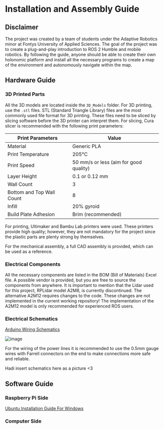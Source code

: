 # Installation and Assembly Guide

## Disclaimer

The project was created by a team of students under the Adaptive Robotics minor at Fontys University of Applied Sciences. The goal of the project was to create a plug-and-play introduction to ROS 2 Humble and mobile robotics. By following the guide, anyone should be able to create their own holonomic platform and install all the necessary programs to create a map of the environment and autonomously navigate within the map.

## Hardware Guide

### 3D Printed Parts

All the 3D models are located inside the `3D_Models` folder. For 3D printing, use the `.stl` files. STL (Standard Triangle Library) files are the most commonly used file format for 3D printing. These files need to be sliced by slicing software before the 3D printer can interpret them. For slicing, Cura slicer is recommended with the following print parameters:

| Print Parameters           | Value                                  |
| -------------------------- | -------------------------------------- |
| Material                   | Generic PLA                            |
| Print Temperature          | 205°C                                  |
| Print Speed                | 50 mm/s or less (aim for good quality) |
| Layer Height               | 0.1 or 0.12 mm                         |
| Wall Count                 | 3                                      |
| Bottom and Top Wall Count  | 8                                      |
| Infill                     | 20% gyroid                             |
| Build Plate Adhesion       | Brim (recommended)                     |

For printing, Ultimaker and Bambu Lab printers were used. These printers provide high quality; however, they are not mandatory for the project since the plastic parts are plenty strong by themselves.

For the mechanical assembly, a full CAD assembly is provided, which can be used as a reference.

### Electrical Components

All the necessary components are listed in the BOM (Bill of Materials) Excel file. A possible vendor is provided, but you are free to source the components from anywhere. It is important to mention that the Lidar used for this project, RPLidar model A2M8, is currently discontinued. The alternative A2M12 requires changes to the code. These changes are not implemented in the current working repository! The implementation of the A2M12 model is only recommended for experienced ROS users.

### Electrical Schematics
[Arduino Wiring Schematics](Arduino_Code/README.md)

![image](https://github.com/user-attachments/assets/04fa2b5f-c790-43d9-9397-3a3dc7761b07)


For the wiring of the power lines it is recommended to use the 0.5mm gauge wires with Farrell connectors on the end to make connections more safe and reliable. 

Hadi insert schematics here as a picture <3

## Software Guide

### Raspberry Pi Side

[Ubuntu Installation Guide For Windows](https://roboticsbackend.com/install-ubuntu-on-raspberry-pi-without-monitor/)

### Computer Side
